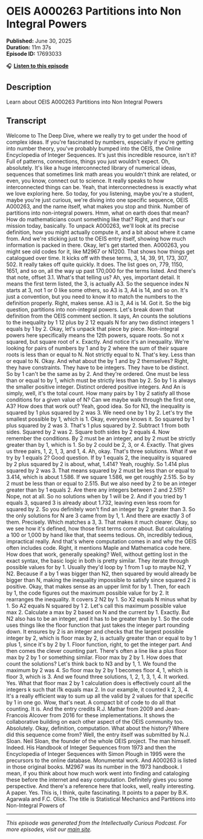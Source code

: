 # OEIS A000263 Partitions into Non Integral Powers

**Published:** June 30, 2025  
**Duration:** 11m 37s  
**Episode ID:** 17693033

🎧 **[Listen to this episode](https://intellectuallycurious.buzzsprout.com/2529712/episodes/17693033-oeis-a000263-partitions-into-non-integral-powers)**

## Description

Learn about OEIS A000263 Partitions into Non Integral Powers

## Transcript

Welcome to The Deep Dive, where we really try to get under the hood of complex ideas. If you're fascinated by numbers, especially if you're getting into number theory, you've probably bumped into the OEIS, the Online Encyclopedia of Integer Sequences. It's just this incredible resource, isn't it? Full of patterns, connections, things you just wouldn't expect. Oh, absolutely. It's like a huge interconnected library of numerical ideas, sequences that sometimes link math areas you wouldn't think are related, or even, you know, connect out to science. It really speaks to how interconnected things can be. Yeah, that interconnectedness is exactly what we love exploring here. So today, for you listening, maybe you're a student, maybe you're just curious, we're diving into one specific sequence, OEIS A000263, and the name itself, what makes you stop and think. Number of partitions into non-integral powers. Hmm, what on earth does that mean? How do mathematicians count something like that? Right, and that's our mission today, basically. To unpack A000263, we'll look at its precise definition, how you might actually compute it, and a bit about where it came from. And we're sticking just to the OEIS entry itself, showing how much information is packed in there. Okay, let's get started then. A000263, you might see old codes for it, like M2967 or N1200. That shows how things get catalogued over time. It kicks off with these terms, 3, 14, 39, 91, 173, 307, 502. It really takes off quite quickly. It does. The list goes on, 779, 1150, 1651, and so on, all the way up past 170,000 for the terms listed. And there's that note, offset 3.1. What's that telling us? Ah, yes, important detail. It means the first term listed, the 3, is actually A3. So the sequence index N starts at 3, not 1 or 0 like some others, so A3 is 3, A4 is 14, and so on. It's just a convention, but you need to know it to match the numbers to the definition properly. Right, makes sense. A3 is 3, A4 is 14. Got it. So the big question, partitions into non-integral powers. Let's break down that definition from the OEIS comment section. It says, An counts the solutions to the inequality by 1 12 plus by 2 12 equals N for any two distinct integers 1 equals by 1 by 2. Okay, let's unpack that piece by piece. Non-integral powers here specifically means the 12th powers, square roots. So not x squared, but square root of x. Exactly. And notice it's an inequality. We're looking for pairs of numbers by 1 and by 2 where the sum of their square roots is less than or equal to N. Not strictly equal to N. That's key. Less than or equal to N. Okay. And what about the by 1 and by 2 themselves? Right, they have constraints. They have to be integers. They have to be distinct. So by 1 can't be the same as by 2. And they're ordered. One must be less than or equal to by 1, which must be strictly less than by 2. So by 1 is always the smaller positive integer. Distinct ordered positive integers. And An is simply, well, it's the total count. How many pairs by 1 by 2 satisfy all those conditions for a given value of N? Can we maybe walk through the first one, A3? How does that work out? Yeah, good idea. So for N3, the inequality is squared by 1 plus squared by 2 was 3. We need one by 1 by 2. Let's try the smallest possible by 1, which is 1. Okay, everyone knows it. So squared by 1 plus squared by 2 was 3. That's 1 plus squared by 2. Subtract 1 from both sides. Squared by 2 was 2. Square both sides by 2 equals 4. Now remember the conditions. By 2 must be an integer, and by 2 must be strictly greater than by 1, which is 1. So by 2 could be 2, 3, or 4. Exactly. That gives us three pairs, 1, 2, 1, 3, and 1, 4. Ah, okay. That's three solutions. What if we try by 1 equals 2? Good question. If by 1 equals 2, the inequality is squared by 2 plus squared by 2 is about, what, 1.414? Yeah, roughly. So 1.414 plus squared by 2 was 3. That means squared by 2 must be less than or equal to 3.414, which is about 1.586. If we square 1.586, we get roughly 2.515. So by 2 must be less than or equal to 2.515. But we also need by 2 to be an integer greater than by 1 equals 2. Are there any integers between 2 and 2.515? Nope, not at all. So no solutions when by 1 will be 2. And if you tried by 1 equals 3, squared 3 is already about 1.732, leaving even less room for squared by 2. So you definitely won't find an integer by 2 greater than 3. So the only solutions for N are 3 came from by 1, 1. And there are exactly 3 of them. Precisely. Which matches a 3, 3. That makes it much clearer. Okay, so we see how it's defined, how those first terms come about. But calculating a 100 or 1,000 by hand like that, that seems tedious. Oh, incredibly tedious, impractical really. And that's where computation comes in and why the OEIS often includes code. Right, it mentions Maple and Mathematica code here. How does that work, generally speaking? Well, without getting lost in the exact syntax, the basic logic in both is pretty similar. They iterate through possible values for by 1. Usually they'd loop by 1 from 1 up to maybe N2, Y N2. Because if a by 1 was bigger than N2, then squared by would already be bigger than N, making the inequality impossible to satisfy since squared 2 is positive. Okay, that makes sense as an upper limit for by 1. Then, for each by 1, the code figures out the maximum possible value for by 2. It rearranges the inequality. It covers 2 N2 by 1. So X2 equals N minus what by 1. So A2 equals N squared by 1 2. Let's call this maximum possible value max 2. Calculate a max by 2 based on N and the current by 1. Exactly. But N2 also has to be an integer, and it has to be greater than by 1. So the code uses things like the floor function that just takes the integer part rounding down. It ensures by 2 is an integer and checks that the largest possible integer by 2, which is floor max by 2, is actually greater than or equal to by 1 plus 1, since it's by 2 by 1. Floor function, right, to get the integer part. And then comes the clever counting part. There's often a line like a plus floor max by 2 by 1 or something similar. Floor max by 2 by 1. How does that count the solutions? Let's think back to N3 and by 1, 1. We found the maximum by 2 was 4. So floor max by 2 by 1 becomes floor 4, 1, which is floor 3, which is 3. And we found three solutions, 1, 2, 1, 3, 1, 4. It worked. Yes. What that floor max 2 by 1 calculation does is effectively count all the integers k such that i1k equals max 2. In our example, it counted k 2, 3, 4. It's a really efficient way to sum up all the valid by 2 values for that specific by 1 in one go. Wow, that's neat. A compact bit of code to do all that counting. It is. And the entry credits R.J. Mathar from 2009 and Jean-Francois Alcover from 2016 for these implementations. It shows the collaborative building on each other aspect of the OEIS community too. Absolutely. Okay, definition, computation. What about the history? Where did this sequence come from? Well, the entry itself was submitted by N.J. Sloan. Neil Sloan, the founder of the whole OEIS project. The man himself. Indeed. His Handbook of Integer Sequences from 1973 and then the Encyclopedia of Integer Sequences with Simon Plough in 1995 were the precursors to the online database. Monumental work. And A000263 is listed in those original books. M2967 was its number in the 1973 handbook. I mean, if you think about how much work went into finding and cataloging these before the internet and easy computation. Definitely gives you some perspective. And there's a reference here that looks, well, really interesting. A paper. Yes. This is, I think, quite fascinating. It points to a paper by B.K. Agarwala and F.C. Olick. The title is Statistical Mechanics and Partitions into Non-Integral Powers of

---
*This episode was generated from the Intellectually Curious Podcast. For more episodes, visit our [main site](https://intellectuallycurious.buzzsprout.com).*
